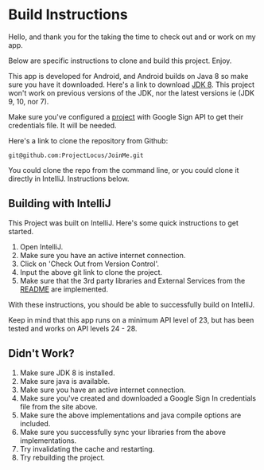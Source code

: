 # Build Instructions
Hello, and thank you for the taking the time to check out and or work on my app.

Below are specific instructions to clone and build this project. Enjoy.

This app is developed for Android, and Android builds on Java 8 so make sure you have it downloaded. Here's a
link to download [JDK 8](https://www.oracle.com/technetwork/java/javase/downloads/jdk8-downloads-2133151.html).
This project won't work on previous versions of the JDK, nor the latest versions ie (JDK 9, 10, nor 7).

Make sure you've configured a [project](https://developers.google.com/identity/sign-in/android/start-integrating) 
with Google Sign API to get their credentials file. It will be needed.

Here's a link to clone the repository from Github:
```
git@github.com:ProjectLocus/JoinMe.git
```
You could clone the repo from the command line, or you could clone it directly in IntelliJ.
Instructions below.
## Building with IntelliJ
This Project was built on IntelliJ. Here's some quick instructions to get started.
1. Open IntelliJ.
2. Make sure you have an active internet connection.
3. Click on 'Check Out from Version Control'.
4. Input the above git link to clone the project.
5. Make sure that the 3rd party libraries and External Services from the [README](https://github.com/ProjectLocus/JoinMe/blob/master/README.md)
are implemented.
 
With these instructions, you should be able to successfully build on IntelliJ.
 
Keep in mind that this app runs on a minimum API level of 23, but has been tested and works on API
levels 24 - 28.

## Didn't Work?
1. Make sure JDK 8 is installed.
2. Make sure java is available.
3. Make sure you have an active internet connection.
4. Make sure you've created and downloaded a Google Sign In credentials file from the site above.
5. Make sure the above implementations and java compile options are included.
6. Make sure you successfully sync your libraries from the above implementations.
7. Try invalidating the cache and restarting.
8. Try rebuilding the project.